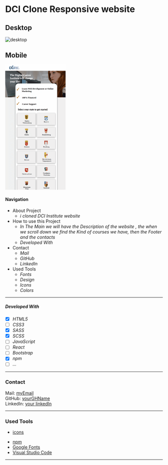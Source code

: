 # DCI Clone Responsive website
## Desktop
![desktop](./src/images/readme-dci-clone.gif)
## Mobile
![Mobile](./src/images/readme-mobile.gif)
#### Navigation

- About Project
  - _i cloned DCI Institute website_
- How to use this Project
  - _In The Main we will have the Description of the website , the when we scroll down we find the Kind of courses we have, then the Footer and the contacts_
  - _Developed With_
- Contact
  - _Mail_
  - _GitHub_
  - _LinkedIn_
- Used Tools
  - _Fonts_
  - _Design_
  - _Icons_
  - _Colors_

---


##### Developed With

- [x] _HTML5_
- [ ] _CSS3_
- [x] _SASS_
- [x] _SCSS_
- [ ] _JavaScript_
- [ ] _React_
- [ ] _Bootstrap_
- [x] _npm_
- [ ] _..._

---

### Contact

Mail: [myEmail](mailto:anwart256@gmail.com)<br>
GitHub: [yourGHName](https://github.com/atakriti)<br>
LinkedIn: [your linkedIn](#)

---

### Used Tools

- [icons](https://)
<!-- - [Canva](https://www.canva.com/) -->
- [npm](https://www.npmjs.com/)
- [Google Fonts](https://fonts.google.com/)
- [Visual Studio Code](https://code.visualstudio.com/)
<!-- - [ColorZilla](https://www.colorzilla.com/chrome/) -->

---